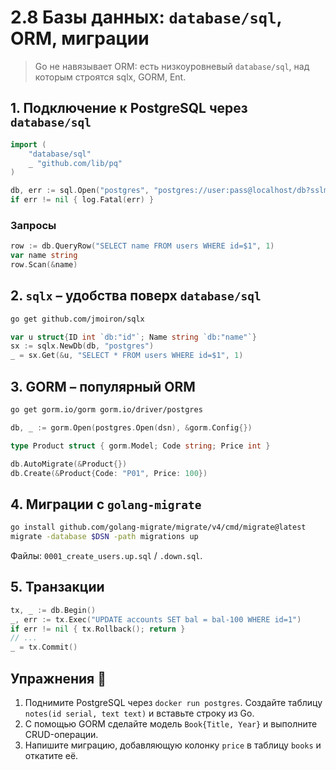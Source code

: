 # 2.8 Базы данных: `database/sql`, ORM, миграции

> Go не навязывает ORM: есть низкоуровневый `database/sql`, над которым строятся sqlx, GORM, Ent.

## 1. Подключение к PostgreSQL через `database/sql`
```go
import (
    "database/sql"
    _ "github.com/lib/pq"
)

db, err := sql.Open("postgres", "postgres://user:pass@localhost/db?sslmode=disable")
if err != nil { log.Fatal(err) }
```
### Запросы
```go
row := db.QueryRow("SELECT name FROM users WHERE id=$1", 1)
var name string
row.Scan(&name)
```

## 2. `sqlx` – удобства поверх `database/sql`
```bash
go get github.com/jmoiron/sqlx
```
```go
var u struct{ID int `db:"id"`; Name string `db:"name"`}
sx := sqlx.NewDb(db, "postgres")
_ = sx.Get(&u, "SELECT * FROM users WHERE id=$1", 1)
```

## 3. GORM – популярный ORM
```bash
go get gorm.io/gorm gorm.io/driver/postgres
```
```go
db, _ := gorm.Open(postgres.Open(dsn), &gorm.Config{})

type Product struct { gorm.Model; Code string; Price int }

db.AutoMigrate(&Product{})
db.Create(&Product{Code: "P01", Price: 100})
```

## 4. Миграции с `golang-migrate`
```bash
go install github.com/golang-migrate/migrate/v4/cmd/migrate@latest
migrate -database $DSN -path migrations up
```
Файлы: `0001_create_users.up.sql` / `.down.sql`.

## 5. Транзакции
```go
tx, _ := db.Begin()
_, err := tx.Exec("UPDATE accounts SET bal = bal-100 WHERE id=1")
if err != nil { tx.Rollback(); return }
// ...
_ = tx.Commit()
```

## Упражнения 📝
1. Поднимите PostgreSQL через `docker run postgres`. Создайте таблицу `notes(id serial, text text)` и вставьте строку из Go.  
2. С помощью GORM сделайте модель `Book{Title, Year}` и выполните CRUD-операции.  
3. Напишите миграцию, добавляющую колонку `price` в таблицу `books` и откатите её.
